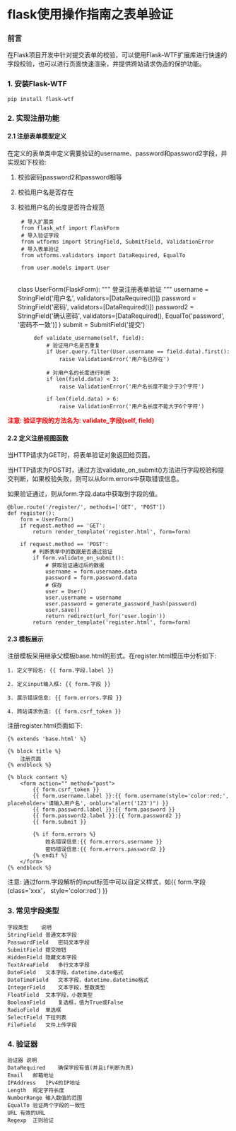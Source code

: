 

# flask使用操作指南之表单验证

### 前言

在Flask项目开发中针对提交表单的校验，可以使用Flask-WTF扩展库进行快速的字段校验，也可以进行页面快速渲染，并提供跨站请求伪造的保护功能。

### 1. 安装Flask-WTF

	pip install flask-wtf

### 2. 实现注册功能

#### 2.1 注册表单模型定义

在定义的表单类中定义需要验证的username、password和password2字段，并实现如下校验:

1. 校验密码password2和password相等
2. 校验用户名是否存在
3. 校验用户名的长度是否符合规范

		# 导入扩展类
		from flask_wtf import FlaskForm
		# 导入验证字段
		from wtforms import StringField, SubmitField, ValidationError
		# 导入表单验证
		from wtforms.validators import DataRequired, EqualTo
		
		from user.models import User
	
	
	​	
		class UserForm(FlaskForm):
		    """
		    登录注册表单验证
		    """
		    username = StringField('用户名', validators=[DataRequired()])
		    password = StringField('密码', validators=[DataRequired()])
		    password2 = StringField('确认密码', validators=[DataRequired(),
		                                                EqualTo('password', '密码不一致')]
		                            )
		    submit = SubmitField('提交')
		
		    def validate_username(self, field):
		        # 验证用户名是否重复
		        if User.query.filter(User.username == field.data).first():
		            raise ValidationError('用户名已存在')
		
		        # 对用户名的长度进行判断
		        if len(field.data) < 3:
		            raise ValidationError('用户名长度不能少于3个字符')
		
		        if len(field.data) > 6:
		            raise ValidationError('用户名长度不能大于6个字符')
	

<b style='color:red;'>注意: 验证字段的方法名为: validate_字段(self, field)</b>


#### 2.2 定义注册视图函数

当HTTP请求为GET时，将表单验证对象返回给页面。

当HTTP请求为POST时，通过方法validate_on_submit()方法进行字段校验和提交判断，如果校验失败，则可以从form.errors中获取错误信息。

如果验证通过，则从form.字段.data中获取到字段的值。

	@blue.route('/register/', methods=['GET', 'POST'])
	def register():
	    form = UserForm()
	    if request.method == 'GET':
	        return render_template('register.html', form=form)
	
	    if request.method == 'POST':
	        # 判断表单中的数据是否通过验证
	        if form.validate_on_submit():
	            # 获取验证通过后的数据
	            username = form.username.data
	            password = form.password.data
	            # 保存
	            user = User()
	            user.username = username
	            user.password = generate_password_hash(password)
	            user.save()
	            return redirect(url_for('user.login'))
	        return render_template('register.html', form=form)

#### 2.3 模板展示

注册模板采用继承父模板base.html的形式。在register.html模压中分析如下:
	
	1. 定义字段名: {{ form.字段.label }}
	
	2. 定义input输入框: {{ form.字段 }}
	
	3. 展示错误信息: {{ form.errors.字段 }}
	
	4. 跨站请求伪造: {{ form.csrf_token }}

注册register.html页面如下:

	{% extends 'base.html' %}
	
	{% block title %}
	    注册页面
	{% endblock %}
	
	{% block content %}
	    <form action="" method="post">
	        {{ form.csrf_token }}
	        {{ form.username.label }}:{{ form.username(style='color:red;', placeholder='请输入用户名', onblur="alert('123')") }}
	        {{ form.password.label }}:{{ form.password }}
	        {{ form.password2.label }}:{{ form.password2 }}
	        {{ form.submit }}
	
	        {% if form.errors %}
	            姓名错误信息:{{ form.errors.username }}
	            密码错误信息:{{ form.errors.password2 }}
	        {% endif %}
	    </form>
	{% endblock %}

注意: 通过form.字段解析的input标签中可以自定义样式，如{{ form.字段(class='xxx'， style='color:red') }}


### 3. 常见字段类型

	字段类型	说明
	StringField	普通文本字段
	PasswordField	密码文本字段
	SubmitField	提交按钮
	HiddenField	隐藏文本字段
	TextAreaField	多行文本字段
	DateField	文本字段，datetime.date格式
	DateTimeField	文本字段，datetime.datetime格式
	IntegerField	文本字段，整数类型
	FloatField	文本字段，小数类型
	BooleanField	复选框，值为True或False
	RadioField	单选框
	SelectField	下拉列表
	FileField	文件上传字段

### 4. 验证器

	验证器	说明
	DataRequired	确保字段有值(并且if判断为真)
	Email	邮箱地址
	IPAddress	IPv4的IP地址
	Length	规定字符长度
	NumberRange	输入数值的范围
	EqualTo	验证两个字段的一致性
	URL	有效的URL
	Regexp	正则验证